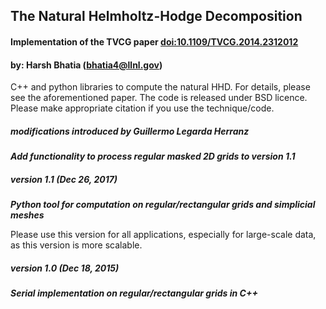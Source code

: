 ## The Natural Helmholtz-Hodge Decomposition

#### Implementation of the TVCG paper [doi:10.1109/TVCG.2014.2312012](http://dx.doi.org/10.1109/TVCG.2014.2312012)
#### by: Harsh Bhatia (bhatia4@llnl.gov)

C++ and python libraries to compute the natural HHD. For details, please see the aforementioned paper. The code is released under BSD licence. Please make appropriate citation if you use the technique/code.


##### modifications introduced by Guillermo Legarda Herranz
***Add functionality to process regular masked 2D grids to version 1.1***

##### version 1.1 (Dec 26, 2017)
***Python tool for computation on regular/rectangular grids and simplicial meshes***

Please use this version for all applications, especially for large-scale data, as this version is more scalable.

##### version 1.0 (Dec 18, 2015)
***Serial implementation on regular/rectangular grids in C++***
